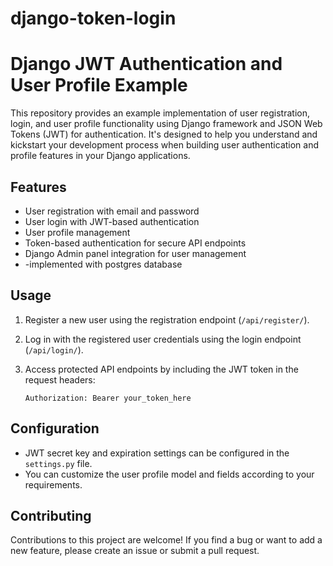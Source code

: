 # django-token-login
# Django JWT Authentication and User Profile Example

This repository provides an example implementation of user registration, login, and user profile functionality using Django framework and JSON Web Tokens (JWT) for authentication. It's designed to help you understand and kickstart your development process when building user authentication and profile features in your Django applications.

## Features

- User registration with email and password
- User login with JWT-based authentication
- User profile management
- Token-based authentication for secure API endpoints
- Django Admin panel integration for user management
- -implemented with postgres database


## Usage

1. Register a new user using the registration endpoint (`/api/register/`).
2. Log in with the registered user credentials using the login endpoint (`/api/login/`).
3. Access protected API endpoints by including the JWT token in the request headers:

   ```http
   Authorization: Bearer your_token_here
   ```


## Configuration

- JWT secret key and expiration settings can be configured in the `settings.py` file.
- You can customize the user profile model and fields according to your requirements.

## Contributing

Contributions to this project are welcome! If you find a bug or want to add a new feature, please create an issue or submit a pull request.
